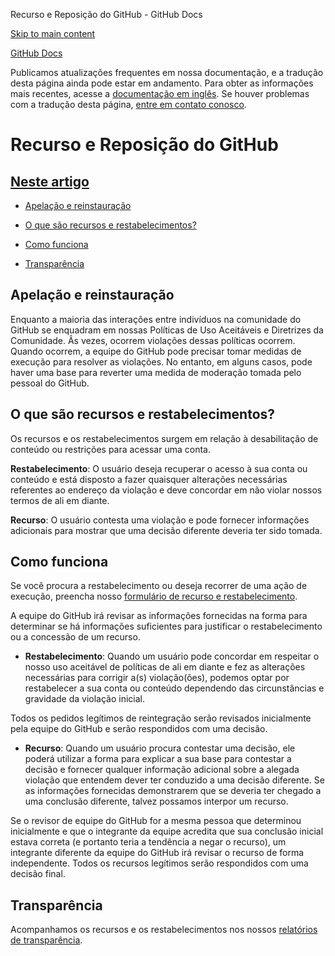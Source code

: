 Recurso e Reposição do GitHub - GitHub Docs

[Skip to main content](#main-content)

[](/pt)[GitHub Docs](/pt)

Publicamos atualizações frequentes em nossa documentação, e a tradução desta página ainda pode estar em andamento. Para obter as informações mais recentes, acesse a [documentação em inglês](/en). Se houver problemas com a tradução desta página, [entre em contato conosco](https://github.com/contact?form[subject]=translation%20issue%20on%20docs.github.com&form[comments]=).

Recurso e Reposição do GitHub
==========

[Neste artigo](/site-policy/acceptable-use-policies/github-appeal-and-reinstatement#in-this-article)
----------

* [Apelação e reinstauração](#appeal-and-reinstatement)

* [O que são recursos e restabelecimentos?](#what-are-appeals-and-reinstatements)

* [Como funciona](#how-this-works)

* [Transparência](#transparency)

[](#appeal-and-reinstatement)Apelação e reinstauração
----------

Enquanto a maioria das interações entre indivíduos na comunidade do GitHub se enquadram em nossas Políticas de Uso Aceitáveis e Diretrizes da Comunidade. Âs vezes, ocorrem violações dessas políticas ocorrem. Quando ocorrem, a equipe do GitHub pode precisar tomar medidas de execução para resolver as violações. No entanto, em alguns casos, pode haver uma base para reverter uma medida de moderação tomada pelo pessoal do GitHub.

[](#what-are-appeals-and-reinstatements)O que são recursos e restabelecimentos?
----------

Os recursos e os restabelecimentos surgem em relação à desabilitação de conteúdo ou restrições para acessar uma conta.

**Restabelecimento**: O usuário deseja recuperar o acesso à sua conta ou conteúdo e está disposto a fazer quaisquer alterações necessárias referentes ao endereço da violação e deve concordar em não violar nossos termos de ali em diante.

**Recurso**: O usuário contesta uma violação e pode fornecer informações adicionais para mostrar que uma decisão diferente deveria ter sido tomada.

[](#how-this-works)Como funciona
----------

Se você procura a restabelecimento ou deseja recorrer de uma ação de execução, preencha nosso [formulário de recurso e restabelecimento](https://support.github.com/contact/reinstatement).

A equipe do GitHub irá revisar as informações fornecidas na forma para determinar se há informações suficientes para justificar o restabelecimento ou a concessão de um recurso.

* **Restabelecimento**: Quando um usuário pode concordar em respeitar o nosso uso aceitável de políticas de ali em diante e fez as alterações necessárias para corrigir a(s) violação(ões), podemos optar por restabelecer a sua conta ou conteúdo dependendo das circunstâncias e gravidade da violação inicial.

Todos os pedidos legítimos de reintegração serão revisados inicialmente pela equipe do GitHub e serão respondidos com uma decisão.

* **Recurso**: Quando um usuário procura contestar uma decisão, ele poderá utilizar a forma para explicar a sua base para contestar a decisão e fornecer qualquer informação adicional sobre a alegada violação que entendem dever ter conduzido a uma decisão diferente. Se as informações fornecidas demonstrarem que se deveria ter chegado a uma conclusão diferente, talvez possamos interpor um recurso.

Se o revisor de equipe do GitHub for a mesma pessoa que determinou inicialmente e que o integrante da equipe acredita que sua conclusão inicial estava correta (e portanto teria a tendência a negar o recurso), um integrante diferente da equipe do GitHub irá revisar o recurso de forma independente. Todos os recursos legítimos serão respondidos com uma decisão final.

[](#transparency)Transparência
----------

Acompanhamos os recursos e os restabelecimentos nos nossos [relatórios de transparência](https://github.blog/2022-01-27-2021-transparency-report/#Appeals_and_other_reinstatements).
